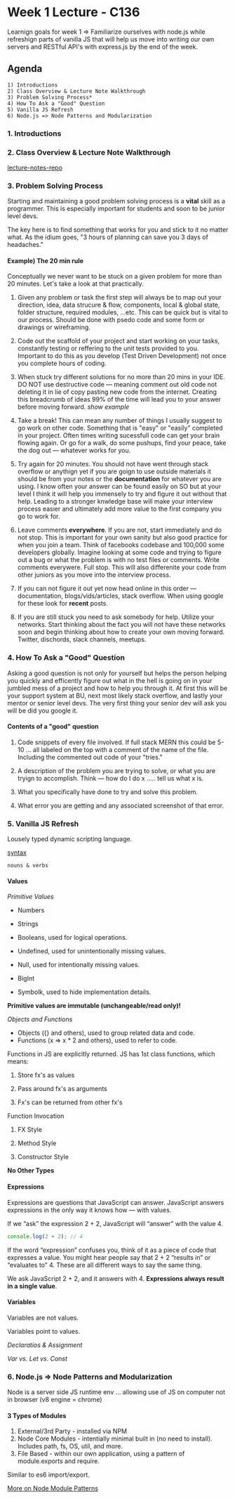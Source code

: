 # Week 1 Lecture - C136

Learnign goals for week 1 => Familiarize ourselves with node.js while refreshign parts of vanilla JS that will help us move into writing our own servers and RESTful API's with express.js by the end of the week.

## Agenda

    1) Introductions
    2) Class Overview & Lecture Note Walkthrough
    3) Problem Solving Process*
    4) How To Ask a "Good" Question
    5) Vanilla JS Refresh
    6) Node.js => Node Patterns and Modularization

### 1. Introductions

### 2. Class Overview & Lecture Note Walkthrough

[lecture-notes-repo](https://github.com/The-Software-Guild/mthree-c136-0821-lectures)

### 3. Problem Solving Process

Starting and maintaining a good problem solving process is a **vital** skill as a programmer. This is especially important for students and soon to be junior level devs.

The key here is to find something that works for you and stick to it no matter what. As the idium goes, "3 hours of planning can save you 3 days of headaches."

#### Example) The 20 min rule

Conceptually we never want to be stuck on a given problem for more than 20 minutes. Let's take a look at that practically.

1) Given any problem or task the first step will always be to map out your direction, idea, data strucure & flow, components, local & global state, folder structure, required modules, ...etc. This can be quick but is vital to our process. Should be done with psedo code and some form or drawings or wireframing.

2) Code out the scaffold of your project and start working on your tasks, constantly testing or reffering to the unit tests provided to you. Important to do this as you develop (Test Driven Development) not once you complete hours of coding.

3) When stuck try different solutions for no more than 20 mins in your IDE. DO NOT use destructive code — meaning comment out old code not deleting it in lie of copy pasting new code from the internet. Creating this breadcrumb of ideas 99% of the time will lead you to your answer before moving forward.  _show example_

4) Take a break! This can mean any number of things I usually suggest to go work on other code. Something that is "easy" or "easily" completed in your project. Often times writing sucessfull code can get your brain flowing again. Or go for a walk, do some pushups, find your peace, take the dog out — whatever works for you.

5) Try again for 20 minutes. You should not have went through stack overflow or anythign yet if you are goign to use outside materials it should be from your notes or the **documentation** for whatever you are using. I know often your answer can be found easily on SO but at your level I think it will help you immensely to try and figure it out without that help. Leading to a stronger knwledge base will make your interview process easier and ultimately add more value to the first company you go to work for.

6) Leave comments **everywhere**. If you are not, start immediately and do not stop. This is important for your own sanity but also good practice for when you join a team. Think of facebooks codebase and 100,000 some developers globally. Imagine looking at some code and trying to figure out a bug or what the problem is with no test files or comments. Write comments everywere. Full stop. This will also differenite your code from other juniors as you move into the interview process.

7) If you can not figure it out yet now head online in this order — documentation, blogs/vids/articles, stack overflow. When using google for these look for **recent** posts.

8) If you are still stuck you need to ask somebody for help. Utilize your networks. Start thinking about the fact you will not have these networks soon and begin thinking about how to create your own moving forward. Twitter, dischords, slack channels, meetups.

### 4. How To Ask a "Good" Question

Asking a good question is not only for yourself but helps the person helping you quickly and efficently figure out what in the hell is going on in your jumbled mess of a project and how to help you through it. At first this will be your support system at BU, next most likely stack overflow, and lastly your mentor or senior level devs. The very first thing your senior dev will ask you will be did you google it.

#### Contents of a "good" question

1) Code snippets of every file involved. If full stack MERN this could be 5-10 ... all labeled on the top with a comment of the name of the file. Including the commented out code of your "tries."

2) A description of the problem you are trying to solve, or what you are tryign to accomplish. Think — how do I do x ..... tell us what x is.

3) What you specifically have done to try and solve this problem.

4) What error you are getting and any associated screenshot of that error.

### 5. Vanilla JS Refresh

Lousely typed dynamic scripting language.

[syntax](https://github.com/airbnb/javascript)

    nouns & verbs

#### **Values**

_Primitive Values_

- Numbers
- Strings
- Booleans, used for logical operations.

- Undefined, used for unintentionally missing values.
- Null, used for intentionally missing values.

- BigInt
- Symbolk, used to hide implementation details.

**Primitive values are immutable (unchangeable/read only)!**

_Objects and Functions_

- Objects ({} and others), used to group related data and code.
- Functions (x => x * 2 and others), used to refer to code.

Functions in JS are explicitly returned. JS has 1st class functions, which means:

1) Store fx's as values

2) Pass around fx's as arguments

3) Fx's can be returned from other fx's

Function Invocation

1) FX Style

2) Method Style

3) Constructor Style

**No Other Types**

#### **Expressions**

Expressions are questions that JavaScript can answer. JavaScript answers expressions in the only way it knows how — with values.

If we “ask” the expression 2 + 2, JavaScript will “answer” with the value 4.

```Javascript
console.log(2 + 2); // 4
```

If the word “expression” confuses you, think of it as a piece of code that expresses a value. You might hear people say that 2 + 2 “results in” or “evaluates to” 4. These are all different ways to say the same thing.

We ask JavaScript 2 + 2, and it answers with 4. **Expressions always result in a single value**.

#### **Variables**

Variables are not values.

Variables point to values.

_Declaratios & Assignment_

_Var vs. Let vs. Const_

### 6. Node.js => Node Patterns and Modularization

Node is a server side JS runtime env ... allowing use of JS on computer not in browser (v8 engine = chrome)

#### 3 Types of Modules

1) External/3rd Party - installed via NPM
2) Node Core Modules - intentially minimal built in (no need to install). Includes path, fs, OS, util, and more.
3) File Based - within our own application, using a pattern of module.exports and require.

Similar to es6 import/export.

[More on Node Module Patterns](https://coursework.vschool.io/node-module-patterns/)
